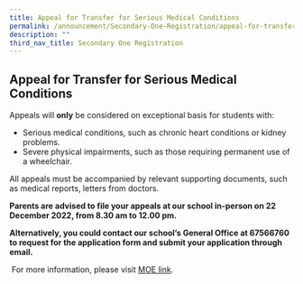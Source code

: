 ```yaml
---
title: Appeal for Transfer for Serious Medical Conditions
permalink: /announcement/Secondary-One-Registration/appeal-for-transfer-for-serious-medical-conditions/
description: ""
third_nav_title: Secondary One Registration
---
```

## Appeal for Transfer for Serious Medical Conditions


Appeals will **only** be considered on exceptional basis for students with:

*   Serious medical conditions, such as chronic heart conditions or kidney problems.
*   Severe physical impairments, such as those requiring permanent use of a wheelchair.

All appeals must be accompanied by relevant supporting documents, such as medical reports, letters from doctors.

**Parents are advised to file your appeals at our school in-person on 22 December 2022, from 8.30 am to 12.00 pm.**

**Alternatively, you could contact our school’s General Office at 67566760 to request for the application form and submit your application through email.**

 For more information, please visit [MOE link](https://www.moe.gov.sg/secondary/s1-posting/results/appeal-for-school-transfer).